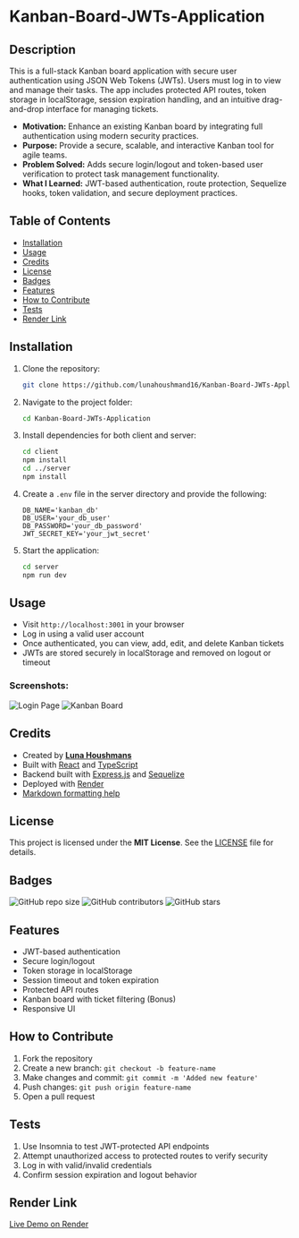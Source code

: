 # Kanban-Board-JWTs-Application

## Description

This is a full-stack Kanban board application with secure user authentication using JSON Web Tokens (JWTs). Users must log in to view and manage their tasks. The app includes protected API routes, token storage in localStorage, session expiration handling, and an intuitive drag-and-drop interface for managing tickets.

- **Motivation:** Enhance an existing Kanban board by integrating full authentication using modern security practices.
- **Purpose:** Provide a secure, scalable, and interactive Kanban tool for agile teams.
- **Problem Solved:** Adds secure login/logout and token-based user verification to protect task management functionality.
- **What I Learned:** JWT-based authentication, route protection, Sequelize hooks, token validation, and secure deployment practices.

## Table of Contents

- [Installation](#installation)
- [Usage](#usage)
- [Credits](#credits)
- [License](#license)
- [Badges](#badges)
- [Features](#features)
- [How to Contribute](#how-to-contribute)
- [Tests](#tests)
- [Render Link](#render-link)

## Installation

1. Clone the repository:
   ```sh
   git clone https://github.com/lunahoushmand16/Kanban-Board-JWTs-Application
   ```
2. Navigate to the project folder:
   ```sh
   cd Kanban-Board-JWTs-Application 
   ```
3. Install dependencies for both client and server:
    ```sh
   cd client
   npm install
   cd ../server
   npm install
   ```
4. Create a `.env` file in the server directory and provide the following:
   ```env
   DB_NAME='kanban_db'
   DB_USER='your_db_user'
   DB_PASSWORD='your_db_password'
   JWT_SECRET_KEY='your_jwt_secret'
   ```
5. Start the application:

   ```sh
   cd server
   npm run dev
   ```

## Usage

- Visit `http://localhost:3001` in your browser
- Log in using a valid user account
- Once authenticated, you can view, add, edit, and delete Kanban tickets
- JWTs are stored securely in localStorage and removed on logout or timeout

### Screenshots:

![Login Page](./screenshots/login-page.png)
![Kanban Board](./screenshots/kanban-board.png)

## Credits

- Created by **[Luna Houshmans](https://github.com/lunahoushmand16)**
- Built with [React](https://reactjs.org/) and [TypeScript](https://www.typescriptlang.org/)
- Backend built with [Express.js](https://expressjs.com/) and [Sequelize](https://sequelize.org/)
- Deployed with [Render](https://render.com/)
- [Markdown formatting help](https://docs.github.com/en/get-started/writing-on-github/getting-started-with-writing-and-formatting-on-github/basic-writing-and-formatting-syntax)

## License

This project is licensed under the **MIT License**. See the [LICENSE](LICENSE) file for details.

## Badges

![GitHub repo size](https://img.shields.io/github/repo-size/lunahoushmand16/Kanban-Board-JWTs-Application)
![GitHub contributors](https://img.shields.io/github/contributors/lunahoushmand16/Kanban-Board-JWTs-Application)
![GitHub stars](https://img.shields.io/github/stars/lunahoushmand16/Kanban-Board-JWTs-Application?style=social)

## Features

- JWT-based authentication
- Secure login/logout
- Token storage in localStorage
- Session timeout and token expiration
- Protected API routes
- Kanban board with ticket filtering (Bonus)
- Responsive UI

## How to Contribute

1. Fork the repository
2. Create a new branch: `git checkout -b feature-name`
3. Make changes and commit: `git commit -m 'Added new feature'`
4. Push changes: `git push origin feature-name`
5. Open a pull request

## Tests

1. Use Insomnia to test JWT-protected API endpoints
2. Attempt unauthorized access to protected routes to verify security
3. Log in with valid/invalid credentials
4. Confirm session expiration and logout behavior

## Render Link

[Live Demo on Render](https://dashboard.render.com/web/new)